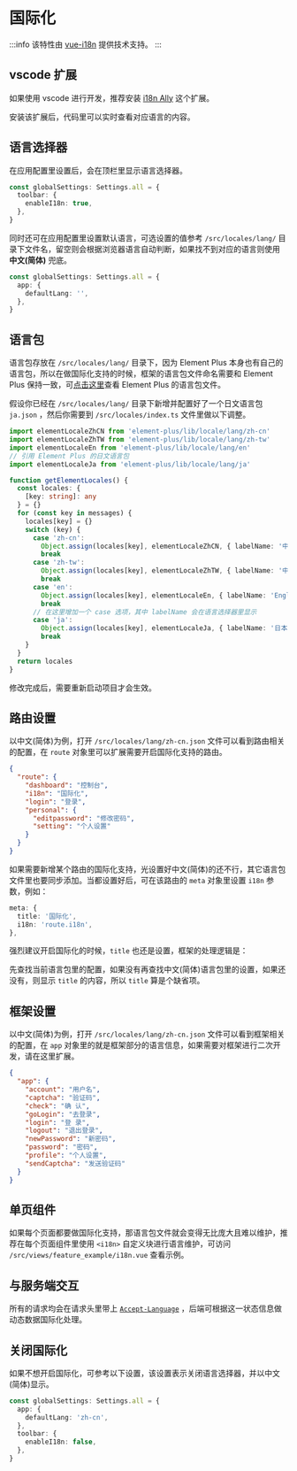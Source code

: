 # 国际化 <sup class="pro-badge" />

:::info
该特性由 [vue-i18n](https://vue-i18n.intlify.dev/) 提供技术支持。
:::

## vscode 扩展

如果使用 vscode 进行开发，推荐安装 [i18n Ally](https://marketplace.visualstudio.com/items?itemName=Lokalise.i18n-ally) 这个扩展。

安装该扩展后，代码里可以实时查看对应语言的内容。

<ZoomImg src="/i18n-ally.png" />

## 语言选择器

在应用配置里设置后，会在顶栏里显示语言选择器。

```ts {2-4}
const globalSettings: Settings.all = {
  toolbar: {
    enableI18n: true,
  },
}
```

同时还可在应用配置里设置默认语言，可选设置的值参考 `/src/locales/lang/` 目录下文件名，留空则会根据浏览器语言自动判断，如果找不到对应的语言则使用 **中文(简体)** 兜底。

```ts {2-4}
const globalSettings: Settings.all = {
  app: {
    defaultLang: '',
  },
}
```

## 语言包

语言包存放在 `/src/locales/lang/` 目录下，因为 Element Plus 本身也有自己的语言包，所以在做国际化支持的时候，框架的语言包文件命名需要和 Element Plus 保持一致，可[点击这里](https://github.com/element-plus/element-plus/tree/dev/packages/locale/lang)查看 Element Plus 的语言包文件。

假设你已经在 `/src/locales/lang/` 目录下新增并配置好了一个日文语言包 `ja.json` ，然后你需要到 `/src/locales/index.ts` 文件里做以下调整。

```ts {4-5,23-26}
import elementLocaleZhCN from 'element-plus/lib/locale/lang/zh-cn'
import elementLocaleZhTW from 'element-plus/lib/locale/lang/zh-tw'
import elementLocaleEn from 'element-plus/lib/locale/lang/en'
// 引用 Element Plus 的日文语言包
import elementLocaleJa from 'element-plus/lib/locale/lang/ja'

function getElementLocales() {
  const locales: {
    [key: string]: any
  } = {}
  for (const key in messages) {
    locales[key] = {}
    switch (key) {
      case 'zh-cn':
        Object.assign(locales[key], elementLocaleZhCN, { labelName: '中文(简体)' })
        break
      case 'zh-tw':
        Object.assign(locales[key], elementLocaleZhTW, { labelName: '中文(繁體)' })
        break
      case 'en':
        Object.assign(locales[key], elementLocaleEn, { labelName: 'English' })
        break
      // 在这里增加一个 case 选项，其中 labelName 会在语言选择器里显示
      case 'ja':
        Object.assign(locales[key], elementLocaleJa, { labelName: '日本語' })
        break
    }
  }
  return locales
}
```

修改完成后，需要重新启动项目才会生效。

## 路由设置

以中文(简体)为例，打开 `/src/locales/lang/zh-cn.json` 文件可以看到路由相关的配置，在 `route` 对象里可以扩展需要开启国际化支持的路由。

```json
{
  "route": {
    "dashboard": "控制台",
    "i18n": "国际化",
    "login": "登录",
    "personal": {
      "editpassword": "修改密码",
      "setting": "个人设置"
    }
  }
}
```

如果需要新增某个路由的国际化支持，光设置好中文(简体)的还不行，其它语言包文件里也要同步添加。当都设置好后，可在该路由的 `meta` 对象里设置 `i18n` 参数，例如：

```ts {3}
meta: {
  title: '国际化',
  i18n: 'route.i18n',
},
```

强烈建议开启国际化的时候，`title` 也还是设置，框架的处理逻辑是：

先查找当前语言包里的配置，如果没有再查找中文(简体)语言包里的设置，如果还没有，则显示 `title` 的内容，所以 `title` 算是个缺省项。

## 框架设置

以中文(简体)为例，打开 `/src/locales/lang/zh-cn.json` 文件可以看到框架相关的配置，在 `app` 对象里的就是框架部分的语言信息，如果需要对框架进行二次开发，请在这里扩展。

```json
{
  "app": {
    "account": "用户名",
    "captcha": "验证码",
    "check": "确 认",
    "goLogin": "去登录",
    "login": "登 录",
    "logout": "退出登录",
    "newPassword": "新密码",
    "password": "密码",
    "profile": "个人设置",
    "sendCaptcha": "发送验证码"
  }
}
```

## 单页组件

如果每个页面都要做国际化支持，那语言包文件就会变得无比庞大且难以维护，推荐在每个页面组件里使用 `<i18n>` 自定义块进行语言维护，可访问 `/src/views/feature_example/i18n.vue` 查看示例。

## 与服务端交互

所有的请求均会在请求头里带上 [`Accept-Language`](https://developer.mozilla.org/zh-CN/docs/Web/HTTP/Headers/Accept-Language) ，后端可根据这一状态信息做动态数据国际化处理。

## 关闭国际化

如果不想开启国际化，可参考以下设置，该设置表示关闭语言选择器，并以中文(简体)显示。

```ts {2-7}
const globalSettings: Settings.all = {
  app: {
    defaultLang: 'zh-cn',
  },
  toolbar: {
    enableI18n: false,
  },
}
```